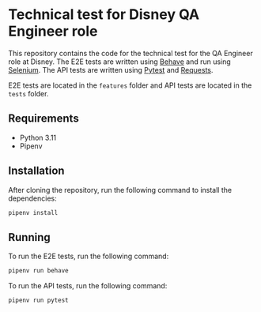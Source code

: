 # Technical test for Disney QA Engineer role

This repository contains the code for the technical test for the QA Engineer role at Disney.
The E2E tests are written using [Behave](https://behave.readthedocs.io/en/stable/) and run
using [Selenium](https://www.selenium.dev/).
The API tests are written using [Pytest](https://docs.pytest.org/en/stable/)
and [Requests](https://docs.python-requests.org/en/latest/).

E2E tests are located in the `features` folder and API tests are located in the `tests` folder.

## Requirements

- Python 3.11
- Pipenv

## Installation

After cloning the repository, run the following command to install the dependencies:

```bash
pipenv install
```

## Running

To run the E2E tests, run the following command:

```bash
pipenv run behave
```

To run the API tests, run the following command:

```bash
pipenv run pytest
```